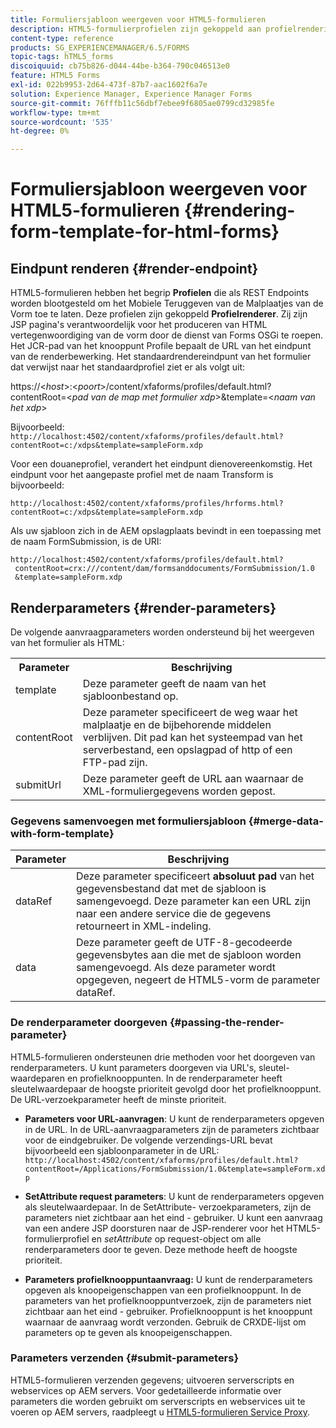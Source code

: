 ```yaml
---
title: Formuliersjabloon weergeven voor HTML5-formulieren
description: HTML5-formulierprofielen zijn gekoppeld aan profielrenderingen. Profielweergave is JSP-pagina's die verantwoordelijk zijn voor het genereren van een HTML-weergave van het formulier door de Forms OSGi-service aan te roepen.
content-type: reference
products: SG_EXPERIENCEMANAGER/6.5/FORMS
topic-tags: hTML5_forms
discoiquuid: cb75b826-d044-44be-b364-790c046513e0
feature: HTML5 Forms
exl-id: 022b9953-2d64-473f-87b7-aac1602f6a7e
solution: Experience Manager, Experience Manager Forms
source-git-commit: 76fffb11c56dbf7ebee9f6805ae0799cd32985fe
workflow-type: tm+mt
source-wordcount: '535'
ht-degree: 0%

---
```


# Formuliersjabloon weergeven voor HTML5-formulieren {#rendering-form-template-for-html-forms}

## Eindpunt renderen {#render-endpoint}

HTML5-formulieren hebben het begrip **Profielen** die als REST Endpoints worden blootgesteld om het Mobiele Teruggeven van de Malplaatjes van de Vorm toe te laten. Deze profielen zijn gekoppeld **Profielrenderer**. Zij zijn JSP pagina&#39;s verantwoordelijk voor het produceren van HTML vertegenwoordiging van de vorm door de dienst van Forms OSGi te roepen. Het JCR-pad van het knooppunt Profile bepaalt de URL van het eindpunt van de renderbewerking. Het standaardrendereindpunt van het formulier dat verwijst naar het standaardprofiel ziet er als volgt uit:

https://&lt;*host*>:&lt;*poort*>/content/xfaforms/profiles/default.html?contentRoot=&lt;*pad van de map met formulier xdp*>&amp;template=&lt;*naam van het xdp*>

Bijvoorbeeld: `http://localhost:4502/content/xfaforms/profiles/default.html?contentRoot=c:/xdps&template=sampleForm.xdp`

Voor een douaneprofiel, verandert het eindpunt dienovereenkomstig. Het eindpunt voor het aangepaste profiel met de naam Transform is bijvoorbeeld:

`http://localhost:4502/content/xfaforms/profiles/hrforms.html?contentRoot=c:/xdps&template=sampleForm.xdp`

Als uw sjabloon zich in de AEM opslagplaats bevindt in een toepassing met de naam FormSubmission, is de URI:

```http
http://localhost:4502/content/xfaforms/profiles/default.html?
 contentRoot=crx:///content/dam/formsanddocuments/FormSubmission/1.0
 &template=sampleForm.xdp
```

## Renderparameters {#render-parameters}

De volgende aanvraagparameters worden ondersteund bij het weergeven van het formulier als HTML:

<table>
 <tbody>
  <tr>
   <th><strong>Parameter </strong></th>
   <th><strong>Beschrijving</strong></th>
  </tr>
  <tr>
   <td>template<br /> </td>
   <td>Deze parameter geeft de naam van het sjabloonbestand op.<br /> </td>
  </tr>
  <tr>
   <td>contentRoot<br /> </td>
   <td>Deze parameter specificeert de weg waar het malplaatje en de bijbehorende middelen verblijven. Dit pad kan het systeempad van het serverbestand, een opslagpad of http of een FTP-pad zijn.<br /> </td>
  </tr>
  <tr>
   <td>submitUrl<br /> </td>
   <td>Deze parameter geeft de URL aan waarnaar de XML-formuliergegevens worden gepost.<br /> </td>
  </tr>
 </tbody>
</table>

### Gegevens samenvoegen met formuliersjabloon {#merge-data-with-form-template}

| Parameter | Beschrijving |
|---|---|
| dataRef | Deze parameter specificeert **absoluut pad** van het gegevensbestand dat met de sjabloon is samengevoegd. Deze parameter kan een URL zijn naar een andere service die de gegevens retourneert in XML-indeling. |
| data | Deze parameter geeft de UTF-8-gecodeerde gegevensbytes aan die met de sjabloon worden samengevoegd. Als deze parameter wordt opgegeven, negeert de HTML5-vorm de parameter dataRef. |

### De renderparameter doorgeven {#passing-the-render-parameter}

HTML5-formulieren ondersteunen drie methoden voor het doorgeven van renderparameters. U kunt parameters doorgeven via URL&#39;s, sleutel-waardeparen en profielknooppunten. In de renderparameter heeft sleutelwaardepaar de hoogste prioriteit gevolgd door het profielknooppunt. De URL-verzoekparameter heeft de minste prioriteit.

* **Parameters voor URL-aanvragen**: U kunt de renderparameters opgeven in de URL. In de URL-aanvraagparameters zijn de parameters zichtbaar voor de eindgebruiker. De volgende verzendings-URL bevat bijvoorbeeld een sjabloonparameter in de URL: `http://localhost:4502/content/xfaforms/profiles/default.html?contentRoot=/Applications/FormSubmission/1.0&template=sampleForm.xdp`

* **SetAttribute request parameters**: U kunt de renderparameters opgeven als sleutelwaardepaar. In de SetAttribute- verzoekparameters, zijn de parameters niet zichtbaar aan het eind - gebruiker. U kunt een aanvraag van een andere JSP doorsturen naar de JSP-renderer voor het HTML5-formulierprofiel en *setAttribute* op request-object om alle renderparameters door te geven. Deze methode heeft de hoogste prioriteit.

* **Parameters profielknooppuntaanvraag:** U kunt de renderparameters opgeven als knoopeigenschappen van een profielknooppunt. In de parameters van het profielknooppuntverzoek, zijn de parameters niet zichtbaar aan het eind - gebruiker. Profielknooppunt is het knooppunt waarnaar de aanvraag wordt verzonden. Gebruik de CRXDE-lijst om parameters op te geven als knoopeigenschappen.

### Parameters verzenden {#submit-parameters}

HTML5-formulieren verzenden gegevens; uitvoeren serverscripts en webservices op AEM servers. Voor gedetailleerde informatie over parameters die worden gebruikt om serverscripts en webservices uit te voeren op AEM servers, raadpleegt u [HTML5-formulieren Service Proxy](/help/forms/using/service-proxy.md).
